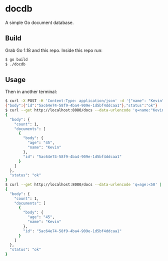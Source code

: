 # docdb

A simple Go document database.

## Build

Grab Go 1.18 and this repo. Inside this repo run:

```bash
$ go build
$ ./docdb
```

## Usage

Then in another terminal:

```bash
$ curl -X POST -H 'Content-Type: application/json' -d '{"name": "Kevin", "age": "45"}' http://localhost:8080/docs
{"body":{"id":"5ac64e74-58f9-4ba4-909e-1d5bf4ddcaa1"},"status":"ok"}
$ curl --get http://localhost:8080/docs --data-urlencode 'q=name:"Kevin"' | jq
{
  "body": {
    "count": 1,
    "documents": [
      {
        "body": {
          "age": "45",
          "name": "Kevin"
        },
        "id": "5ac64e74-58f9-4ba4-909e-1d5bf4ddcaa1"
      }
    ]
  },
  "status": "ok"
}
$ curl --get http://localhost:8080/docs --data-urlencode 'q=age:<50' | jq
{
  "body": {
    "count": 1,
    "documents": [
      {
        "body": {
          "age": "45",
          "name": "Kevin"
        },
        "id": "5ac64e74-58f9-4ba4-909e-1d5bf4ddcaa1"
      }
    ]
  },
  "status": "ok"
}
```
